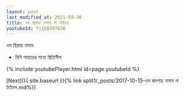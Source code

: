 ```yaml
---
layout: post
last_modified_at: 2021-03-30
title: ওম স্থিরায়া নামায গা টাইমস
youtubeId: Ts1EBJ97G30
---
```

 
 
 ওম স্থিরায়া নামায  
 
 -  যিনি পাহাড়ের মতো স্থিতিশীল 
 
  
 
  
 
 
 
 
 
 


{% include youtubePlayer.html id=page.youtubeId %}
 
[Next]({{ site.baseurl }}{% link  split1/_posts/2017-10-15-ওম দ্বাদশায় নামায গা টাইমস.md%})
 
